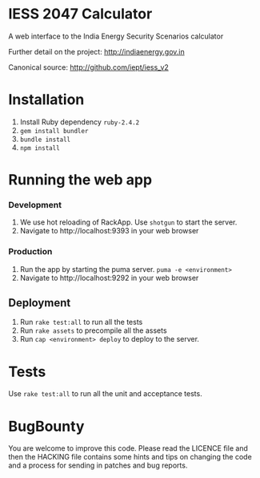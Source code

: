 # IESS 2047 Calculator

A web interface to the India Energy Security Scenarios  calculator

Further detail on the project:
http://indiaenergy.gov.in

Canonical source:
http://github.com/iept/iess_v2

# Installation

1. Install Ruby dependency `ruby-2.4.2`
2. `gem install bundler`
3. `bundle install`
4. `npm install`

# Running the web app

### Development

  1. We use hot reloading of RackApp. Use `shotgun` to start the server.
  2. Navigate to http://localhost:9393 in your web browser

### Production

  1. Run the app by starting the puma server. `puma -e <environment>`
  2. Navigate to http://localhost:9292 in your web browser

## Deployment

  1. Run `rake test:all` to run all the tests
  2. Run `rake assets` to precompile all the assets
  3. Run `cap <environment> deploy` to deploy to the server.

# Tests

Use `rake test:all` to run all the unit and acceptance tests.

# BugBounty

You are welcome to improve this code. Please read the LICENCE file and then the HACKING file contains some hints and tips on changing the code and a process for sending in patches and bug reports.
